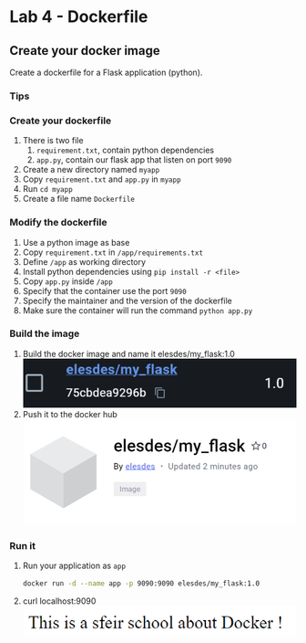 # Lab 4 - Dockerfile

## Create your docker image

Create a dockerfile for a Flask application (python).

### Tips
 
### Create your dockerfile

1. There is two file 
   1. `requirement.txt`, contain python dependencies 
   2. `app.py`, contain our flask app that listen on port `9090`
2. Create a new directory named `myapp` 
3. Copy `requirement.txt` and `app.py` in `myapp`
4. Run `cd myapp`
5. Create a file name `Dockerfile`

### Modify the dockerfile

1. Use a python image as base
2. Copy `requirement.txt` in `/app/requirements.txt`
3. Define `/app` as working directory
4. Install python dependencies using `pip install -r <file>`
5. Copy `app.py` inside `/app`
6. Specify that the container use the port `9090`
7. Specify the maintainer and the version of the dockerfile
8. Make sure the container will run the command `python app.py`

### Build the image

1. Build the docker image and name it elesdes/my_flask:1.0
![img 0](img/img_0.png)
2. Push it to the docker hub
![img 1](img/img_1.png)

### Run it 

1. Run your application as `app`
   ```bash
   docker run -d --name app -p 9090:9090 elesdes/my_flask:1.0
   ``` 
2. curl localhost:9090
![Alt text](img/img_2.png)
